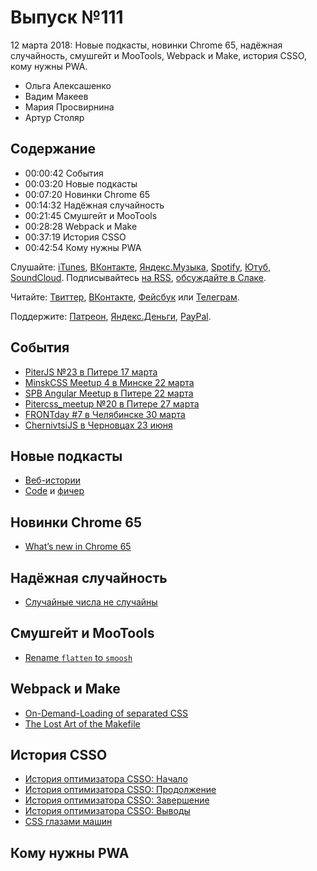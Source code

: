 # Выпуск №111

12 марта 2018: Новые подкасты, новинки Chrome 65, надёжная случайность, смушгейт и MooTools, Webpack и Make, история CSSO, кому нужны PWA.

- Ольга Алексашенко
- Вадим Макеев
- Мария Просвирнина
- Артур Столяр

## Содержание

- 00:00:42 События
- 00:03:20 Новые подкасты
- 00:07:20 Новинки Chrome 65
- 00:14:32 Надёжная случайность
- 00:21:45 Смушгейт и MooTools
- 00:28:28 Webpack и Make
- 00:37:19 История CSSO
- 00:42:54 Кому нужны PWA

Слушайте: [iTunes](https://itunes.apple.com/podcast/id1080500016), [ВКонтакте](https://vk.com/podcasts-32017543), [Яндекс.Музыка](https://music.yandex.ru/album/6245956), [Spotify](https://open.spotify.com/show/3rzAcADjpBpXt73L0epTjV), [Ютуб](https://www.youtube.com/playlist?list=PLMBnwIwFEFHcwuevhsNXkFTcadeX5R1Go), [SoundCloud](https://soundcloud.com/web-standards). Подписывайтесь [на RSS](https://web-standards.ru/podcast/feed/), [обсуждайте в Слаке](http://slack.web-standards.ru/).

Читайте: [Твиттер](https://twitter.com/webstandards_ru), [ВКонтакте](https://vk.com/webstandards_ru), [Фейсбук](https://www.facebook.com/webstandardsru) или [Телеграм](https://t.me/webstandards_ru).

Поддержите: [Патреон](https://www.patreon.com/webstandards_ru), [Яндекс.Деньги](https://money.yandex.ru/to/41001119329753), [PayPal](https://www.paypal.me/pepelsbey).

## События

- [PiterJS №23 в Питере 17 марта](https://meetabit.com/events/piterjs-23)
- [MinskCSS Meetup 4 в Минске 22 марта](https://minskcss.timepad.ru/event/606207/)
- [SPB Angular Meetup в Питере 22 марта](https://meetup.tinkoff.ru/events/spb-angular-meetup)
- [Pitercss_meetup №20 в Питере 27 марта](https://pitercss.timepad.ru/event/679895/)
- [FRONTday #7 в Челябинске 30 марта](https://meetup.house/frontday/)
- [ChernivtsiJS в Черновцах 23 июня](https://chernivtsi.js.org/)

## Новые подкасты

- [Веб-истории](https://marinin.xyz/webstories/)
- [Code](https://codepodcast.com/) и [фичер](https://youtu.be/GdosqnaCkqI)

## Новинки Chrome 65

- [What’s new in Chrome 65](https://youtu.be/_W4GSpoSOZI)

## Надёжная случайность

- [Случайные числа не случайны](https://medium.com/p/252e08e60828)

## Смушгейт и MooTools

- [Rename `flatten` to `smoosh`](https://github.com/tc39/proposal-flatMap/pull/56)

## Webpack и Make

- [On-Demand-Loading of separated CSS](https://twitter.com/wSokra/status/970253245733113856)
- [The Lost Art of the Makefile](http://www.olioapps.com/blog/the-lost-art-of-the-makefile/)

## История CSSO

- [История оптимизатора CSSO: Начало](https://felixit.blog/2018/03/04/istoria-csso-nachalo/)
- [История оптимизатора CSSO: Продолжение](https://felixit.blog/2018/03/04/istoria-csso-prodolzhenie/)
- [История оптимизатора CSSO: Завершение](https://felixit.blog/2018/03/05/istoria-csso-zavershenie/)
- [История оптимизатора CSSO: Выводы](https://felixit.blog/2018/03/05/istoria-csso-vyvody/)
- [CSS глазами машин](https://youtu.be/c2Sw5gmOwmE)

## Кому нужны PWA
